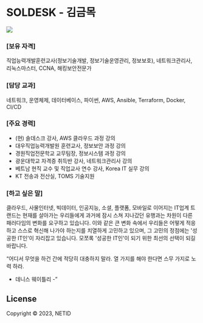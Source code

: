 # SOLDESK - 김금목
<img src="https://img.shields.io/badge/aws%20cloud-soldesk-339933?style=for-the-badge&logo=amazonec2">

### [보유 자격]
직업능력개발훈련교사(정보기술개발, 정보기술운영관리, 정보보호), 네트워크관리사, 리눅스마스터, CCNA, 해킹보안전문가
### [담당 교과]
네트워크, 운영체제, 데이터베이스, 파이썬, AWS, Ansible, Terraform, Docker, CI/CD
### [주요 경력]
- (현) 솔데스크 강사, AWS 클라우드 과정 강의
- 대우직업능력개발원 훈련교사, 정보보안 과정 강의
- 경원직업전문학교 교무팀장, 정보시스템 과정 강의
- 광운대학교 자격증 취득반 강사, 네트워크관리사 강의
- 베트남 현직 교수 및 직업교사 연수 강사, Korea IT 실무 강의
- KT 전송과 전산실, TOMS 기술지원
### [하고 싶은 말]
클라우드, 사물인터넷, 빅데이터, 인공지능, 소셜, 플랫폼, 모바일로 이어지는 IT업계 트랜드는 현재를 살아가는 우리들에게 과거에 잠시 스쳐 지나갔던 유행과는 차원이 다른 패러다임의 변화를 요구하고 있습니다.
이와 같은 큰 변화 속에서 우리들은 어떻게 적응하고 스스로 혁신해 나가야 하는지를 치열하게 고민하고 있으며, 그 고민의 정점에는 '성공한 IT인'이 자리잡고 있습니다.
모쪼록 '성공한 IT인'이 되기 위한 최선의 선택이 되길 바랍니다.

“어디서 무엇을 하건 간에 적당히 대충하지 말라. 열 가지를 해야 한다면 스무 가지로 노력 하라.
- 데니스 웨이틀리 -”
## License
Copyright © 2023, NETID
